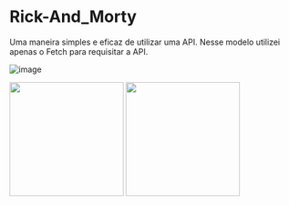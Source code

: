 # Rick-And_Morty
Uma maneira simples e eficaz de utilizar uma API. 
Nesse modelo utilizei apenas o Fetch para requisitar a API.

![image](https://github.com/sorake14/Rick-And_Morty/assets/124742447/16dfd2df-1861-491d-82c9-b39389f3cb98)

<p float="left">

 <img src="https://user-images.githubusercontent.com/105131652/186226747-206a5cb6-0390-445f-9ab7-aaa88827750e.jpg" width="200" />

 <img src="https://user-images.githubusercontent.com/105131652/186226781-c57b7eca-b9b8-44fd-9439-05f1383bd079.jpg" width="200" /> 

</p>

